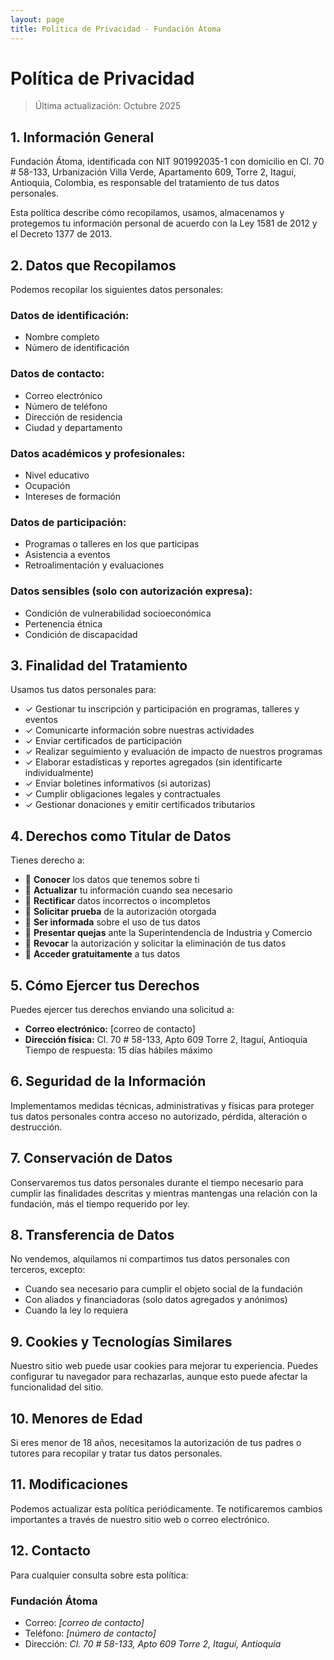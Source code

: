 ```yaml
---
layout: page
title: Política de Privacidad - Fundación Átoma
---
```


# Política de Privacidad

> Última actualización: Octubre 2025

## 1. Información General

Fundación Átoma, identificada con NIT 901992035-1 con domicilio en Cl. 70 # 58-133, Urbanización Villa Verde, Apartamento 609, Torre 2, Itaguí, Antioquia, Colombia, es responsable del tratamiento de tus datos personales.

Esta política describe cómo recopilamos, usamos, almacenamos y protegemos tu información personal de acuerdo con la Ley 1581 de 2012 y el Decreto 1377 de 2013.

## 2. Datos que Recopilamos

Podemos recopilar los siguientes datos personales:

### Datos de identificación:

- Nombre completo
- Número de identificación

### Datos de contacto:

- Correo electrónico
- Número de teléfono
- Dirección de residencia
- Ciudad y departamento

### Datos académicos y profesionales:

- Nivel educativo
- Ocupación
- Intereses de formación

### Datos de participación:

- Programas o talleres en los que participas
- Asistencia a eventos
- Retroalimentación y evaluaciones

### Datos sensibles (solo con autorización expresa):

- Condición de vulnerabilidad socioeconómica
- Pertenencia étnica
- Condición de discapacidad

## 3. Finalidad del Tratamiento

Usamos tus datos personales para:

- ✓ Gestionar tu inscripción y participación en programas, talleres y eventos
- ✓ Comunicarte información sobre nuestras actividades
- ✓ Enviar certificados de participación
- ✓ Realizar seguimiento y evaluación de impacto de nuestros programas
- ✓ Elaborar estadísticas y reportes agregados (sin identificarte individualmente)
- ✓ Enviar boletines informativos (si autorizas)
- ✓ Cumplir obligaciones legales y contractuales
- ✓ Gestionar donaciones y emitir certificados tributarios

## 4. Derechos como Titular de Datos

Tienes derecho a:

- 📌 **Conocer** los datos que tenemos sobre ti
- 📌 **Actualizar** tu información cuando sea necesario
- 📌 **Rectificar** datos incorrectos o incompletos
- 📌 **Solicitar prueba** de la autorización otorgada 
- 📌 **Ser informada** sobre el uso de tus datos
- 📌 **Presentar quejas** ante la Superintendencia de Industria y Comercio
- 📌 **Revocar** la autorización y solicitar la eliminación de tus datos
- 📌 **Acceder gratuitamente** a tus datos

## 5. Cómo Ejercer tus Derechos

Puedes ejercer tus derechos enviando una solicitud a:

- **Correo electrónico:** [correo de contacto]
- **Dirección física:** Cl. 70 # 58-133, Apto 609 Torre 2, Itaguí, Antioquia
Tiempo de respuesta: 15 días hábiles máximo

## 6. Seguridad de la Información

Implementamos medidas técnicas, administrativas y físicas para proteger tus datos personales contra acceso no autorizado, pérdida, alteración o destrucción.

## 7. Conservación de Datos

Conservaremos tus datos personales durante el tiempo necesario para cumplir las finalidades descritas y mientras mantengas una relación con la fundación, más el tiempo requerido por ley.

## 8. Transferencia de Datos

No vendemos, alquilamos ni compartimos tus datos personales con terceros, excepto:

- Cuando sea necesario para cumplir el objeto social de la fundación
- Con aliados y financiadoras (solo datos agregados y anónimos)
- Cuando la ley lo requiera

## 9. Cookies y Tecnologías Similares

Nuestro sitio web puede usar cookies para mejorar tu experiencia. Puedes configurar tu navegador para rechazarlas, aunque esto puede afectar la funcionalidad del sitio.

## 10. Menores de Edad

Si eres menor de 18 años, necesitamos la autorización de tus padres o tutores para recopilar y tratar tus datos personales.

## 11. Modificaciones

Podemos actualizar esta política periódicamente. Te notificaremos cambios importantes a través de nuestro sitio web o correo electrónico.

## 12. Contacto

Para cualquier consulta sobre esta política:

### Fundación Átoma
- Correo: _[correo de contacto]_
- Teléfono: _[número de contacto]_
- Dirección: _Cl. 70 # 58-133, Apto 609 Torre 2, Itaguí, Antioquia_
